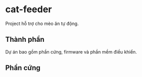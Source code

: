 # cat-feeder

Project hỗ trợ cho mèo ăn tự động.

## Thành phần

Dự án bao gồm phần cứng, firmware và phần mềm điều khiển.

## Phần cứng
